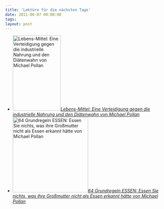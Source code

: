 ```yaml
---
title: 'Lektüre für die nächsten Tage'
date: 2011-06-07 00:00:00 
tags: 
layout: post
---
```

<ul>
	<li><a href="http://www.flickr.com/photos/cringe/5854192228/" title="Lebens-Mittel: Eine Verteidigung gegen die industrielle Nahrung und den Diätenwahn von Michael Pollan by cringe, on Flickr"><img src="http://farm3.static.flickr.com/2801/5854192228_c700fa59e7_m.jpg" width="153" height="240" alt="Lebens-Mittel: Eine Verteidigung gegen die industrielle Nahrung und den Diätenwahn von Michael Pollan"></a><a href="http://www.amazon.de/Lebens-Mittel-Verteidigung-industrielle-Nahrung-Di%C3%A4tenwahn/dp/3442218721/kopisde-21"><em>Lebens-Mittel: Eine Verteidigung gegen die industrielle Nahrung und den Di&auml;tenwahn</em> von <em>Michael Pollan</em></a></li>
	<li><a href="http://www.flickr.com/photos/cringe/5853639355/" title="64 Grundregeln ESSEN: Essen Sie nichts, was ihre Großmutter nicht als Essen erkannt hätte von Michael Pollan by cringe, on Flickr"><img src="http://farm4.static.flickr.com/3015/5853639355_fb4b8a1b34_m.jpg" width="240" height="240" alt="64 Grundregeln ESSEN: Essen Sie nichts, was ihre Großmutter nicht als Essen erkannt hätte von Michael Pollan"></a><a href="http://www.amazon.de/64-Grundregeln-ESSEN-Gro%C3%9Fmutter-erkannt/dp/3442219507/kopisde-21"><em>64 Grundregeln ESSEN: Essen Sie nichts, was ihre Gro&szlig;mutter nicht als Essen erkannt h&auml;tte</em> von <em>Michael Pollan</em></a></li>
</ul>
